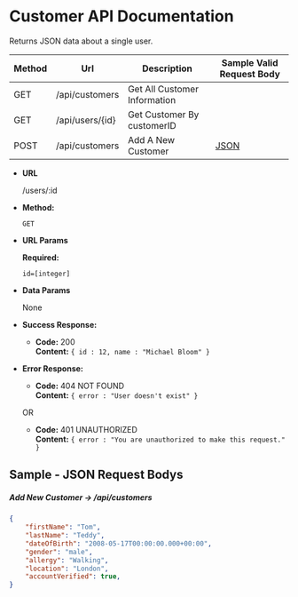 # Customer API Documentation #

Returns JSON data about a single user.

| Method | Url | Description | Sample Valid Request Body |
| ------ | --- | ----------- | ------------------------- |
| GET    | /api/customers | Get All Customer Information | |
| GET    | /api/users/{id} |Get Customer By customerID | |
| POST    | /api/customers | Add A New Customer | [JSON](#addUser)|

- **URL**

  /users/:id

- **Method:**

  `GET`

- **URL Params**

  **Required:**

  `id=[integer]`

- **Data Params**

  None

- **Success Response:**

  - **Code:** 200 <br />
    **Content:** `{ id : 12, name : "Michael Bloom" }`

- **Error Response:**

  - **Code:** 404 NOT FOUND <br />
    **Content:** `{ error : "User doesn't exist" }`

  OR

  - **Code:** 401 UNAUTHORIZED <br />
    **Content:** `{ error : "You are unauthorized to make this request." }`


## Sample - JSON Request Bodys

##### <a id="addUser">Add New Customer -> /api/customers</a>
```json
{
    "firstName": "Tom",
    "lastName": "Teddy",
    "dateOfBirth": "2008-05-17T00:00:00.000+00:00",
    "gender": "male",
    "allergy": "Walking",
    "location": "London",
    "accountVerified": true,
}
```
